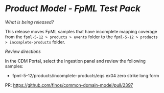# _Product Model - FpML Test Pack_

_What is being released?_

This release moves FpML samples that have incomplete mapping coverage from the `fpml-5-12 > products > events` folder to the `fpml-5-12 > products > incomplete-products` folder.

_Review directions_

In the CDM Portal, select the Ingestion panel and review the following samples:

- fpml-5-12/products/incomplete-products/eqs ex04 zero strike long form

PR: https://github.com/finos/common-domain-model/pull/2397
